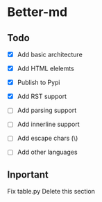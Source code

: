 # Better-md

## Todo

-   [x] Add basic architecture
-   [x] Add HTML elelemts
-   [x] Publish to Pypi
-   [x] Add RST support
-   [ ] Add parsing support
-   [ ] Add innerline support
-   [ ] Add escape chars (\\)
-   [ ] Add other languages


## Inportant

Fix table.py
Delete this section